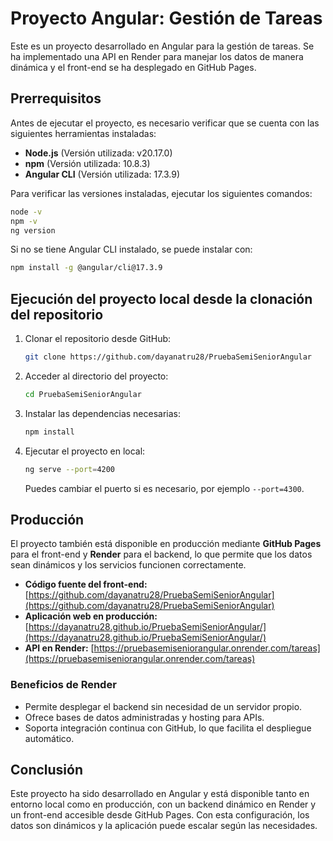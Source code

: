 # Proyecto Angular: Gestión de Tareas

Este es un proyecto desarrollado en Angular para la gestión de tareas. Se ha implementado una API en Render para manejar los datos de manera dinámica y el front-end se ha desplegado en GitHub Pages.

## Prerrequisitos
Antes de ejecutar el proyecto, es necesario verificar que se cuenta con las siguientes herramientas instaladas:

- **Node.js** (Versión utilizada: v20.17.0)
- **npm** (Versión utilizada: 10.8.3)
- **Angular CLI** (Versión utilizada: 17.3.9)

Para verificar las versiones instaladas, ejecutar los siguientes comandos:

```sh
node -v
npm -v
ng version
```

Si no se tiene Angular CLI instalado, se puede instalar con:

```sh
npm install -g @angular/cli@17.3.9
```

## Ejecución del proyecto local desde la clonación del repositorio

1. Clonar el repositorio desde GitHub:
   ```sh
   git clone https://github.com/dayanatru28/PruebaSemiSeniorAngular
   ```
2. Acceder al directorio del proyecto:
   ```sh
   cd PruebaSemiSeniorAngular
   ```
3. Instalar las dependencias necesarias:
   ```sh
   npm install
   ```
4. Ejecutar el proyecto en local:
   ```sh
   ng serve --port=4200
   ```
   Puedes cambiar el puerto si es necesario, por ejemplo `--port=4300`.

## Producción
El proyecto también está disponible en producción mediante **GitHub Pages** para el front-end y **Render** para el backend, lo que permite que los datos sean dinámicos y los servicios funcionen correctamente.

- **Código fuente del front-end:** [https://github.com/dayanatru28/PruebaSemiSeniorAngular](https://github.com/dayanatru28/PruebaSemiSeniorAngular)
- **Aplicación web en producción:** [https://dayanatru28.github.io/PruebaSemiSeniorAngular/](https://dayanatru28.github.io/PruebaSemiSeniorAngular/)
- **API en Render:** [https://pruebasemiseniorangular.onrender.com/tareas](https://pruebasemiseniorangular.onrender.com/tareas)

### Beneficios de Render
- Permite desplegar el backend sin necesidad de un servidor propio.
- Ofrece bases de datos administradas y hosting para APIs.
- Soporta integración continua con GitHub, lo que facilita el despliegue automático.

## Conclusión
Este proyecto ha sido desarrollado en Angular y está disponible tanto en entorno local como en producción, con un backend dinámico en Render y un front-end accesible desde GitHub Pages. Con esta configuración, los datos son dinámicos y la aplicación puede escalar según las necesidades.

